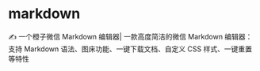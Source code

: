 # markdown
✍ 一个橙子微信 Markdown 编辑器| 一款高度简洁的微信 Markdown 编辑器：支持 Markdown 语法、图床功能、一键下载文档、自定义 CSS 样式、一键重置等特性
